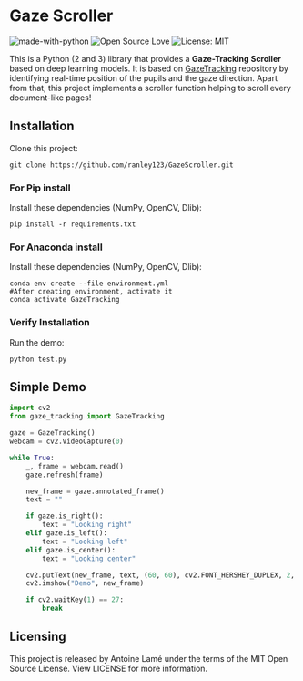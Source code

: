 # Gaze Scroller

![made-with-python](https://img.shields.io/badge/Made%20with-Python-1f425f.svg)
![Open Source Love](https://badges.frapsoft.com/os/v1/open-source.svg?v=103)
![License: MIT](https://img.shields.io/badge/License-MIT-yellow.svg)


This is a Python (2 and 3) library that provides a **Gaze-Tracking Scroller** based on deep learning models. It is based on [GazeTracking](https://github.com/antoinelame/GazeTracking) repository by identifying real-time position of the pupils and the gaze direction. Apart from that, this project implements a scroller function helping to scroll every document-like pages!

## Installation

Clone this project:

```shell
git clone https://github.com/ranley123/GazeScroller.git
```

### For Pip install
Install these dependencies (NumPy, OpenCV, Dlib):

```shell
pip install -r requirements.txt
```

### For Anaconda install
Install these dependencies (NumPy, OpenCV, Dlib):

```shell
conda env create --file environment.yml
#After creating environment, activate it
conda activate GazeTracking
```


### Verify Installation

Run the demo:

```shell
python test.py
```

## Simple Demo

```python
import cv2
from gaze_tracking import GazeTracking

gaze = GazeTracking()
webcam = cv2.VideoCapture(0)

while True:
    _, frame = webcam.read()
    gaze.refresh(frame)

    new_frame = gaze.annotated_frame()
    text = ""

    if gaze.is_right():
        text = "Looking right"
    elif gaze.is_left():
        text = "Looking left"
    elif gaze.is_center():
        text = "Looking center"

    cv2.putText(new_frame, text, (60, 60), cv2.FONT_HERSHEY_DUPLEX, 2, (255, 0, 0), 2)
    cv2.imshow("Demo", new_frame)

    if cv2.waitKey(1) == 27:
        break
```


## Licensing

This project is released by Antoine Lamé under the terms of the MIT Open Source License. View LICENSE for more information.
